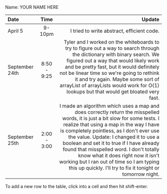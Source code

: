 Name: YOUR NAME HERE

| Date           |    Time     |                                                                                                                                                                                                                                                                                                                                                                                                                                                                                                  Update |
|:---------------|:-----------:|--------------------------------------------------------------------------------------------------------------------------------------------------------------------------------------------------------------------------------------------------------------------------------------------------------------------------------------------------------------------------------------------------------------------------------------------------------------------------------------------------------:|
| April 5        |   9-10pm    |                                                                                                                                                                                                                                                                                                                                                                                                                                                              I tried to write abstract, efficient code. |
| September 24th | 8:50 - 9:25 |                                                                                                               Tyler and I worked on the whiteboards to try to figure out a way to search through the dictionary with binary search. We figured out a way that would likely work and be pretty fast, but it would definitely not be linear time so we're going to rethink it and try again. Maybe some sort of arrayList of arrayLists would work for O(1) lookups but that would get bloated very fast. |
| September 25th | 2:00 - 3:00 | I made an algorithm which uses a map and does correctly return the misspelled words, it is just a bit slow for some tests. I realize that using a map in the way I have is completely pointless, as I don't ever use the value. Update: I changed it to use a boolean and set it to true if I have already found that misspelled word. I don't totally know what it does right now it isn't working but I ran out of time so I am typing this up quickly. I'll try to fix it tonight or tomorrow night. |


To add a new row to the table, click into a cell and then hit shift-enter.